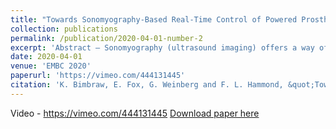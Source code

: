 ```yaml
---
title: "Towards Sonomyography-Based Real-Time Control of Powered Prosthesis Grasp Synergies"
collection: publications
permalink: /publication/2020-04-01-number-2
excerpt: 'Abstract — Sonomyography (ultrasound imaging) offers a way of classifying complex muscle activity and configuration, with higher SNR and lower hardware requirements than sEMG, using various supervised learning algorithms. The physiological image obtained from an ultrasound probe can be used to train a classification algorithm which can run on real time ultrasound images. The predicted values can then be mapped onto assistive or teleoperated robots. This paper describes the classification of ultrasound information and its subsequent mapping onto a soft robotic gripper as a step toward direct synergy control. Support Vector Classification algorithm has been used to classify ultrasound information into a set of defined states: open, closed, pinch and hook grasps. Once the model was trained with the ultrasound image data, real time input from the forearm was used to predict these states. The final predicted state output then set joint stiffnesses in the soft actuators, changing their interactions or synergies, to obtain the corresponding soft robotic gripper states. Data collection was carried out on five different test subjects for eight trials each. An average accuracy percentage of 93% was obtained averaged over all data. This real-time ultrasound-based control of a soft robotic gripper constitutes a promising step toward intuitive and robust biosignal-based control methods for robots.'
date: 2020-04-01
venue: 'EMBC 2020'
paperurl: 'https://vimeo.com/444131445'
citation: 'K. Bimbraw, E. Fox, G. Weinberg and F. L. Hammond, &quot;Towards Sonomyography-Based Real-Time Control of Powered Prosthesis Grasp Synergies,&quot; <i>2020 42nd Annual International Conference of the IEEE Engineering in Medicine and Biology Society (EMBC)</i>, Montreal, QC, Canada, 2020, pp. 4753-4757, doi: 10.1109/EMBC44109.2020.9176483.'
---
```

Video - https://vimeo.com/444131445
[Download paper here](http://bimbraw.github.io/files/Towards_Sonomyography-Based_Real-Time_Control_of_Powered_Prosthesis_Grasp_Synergies.pdf)

